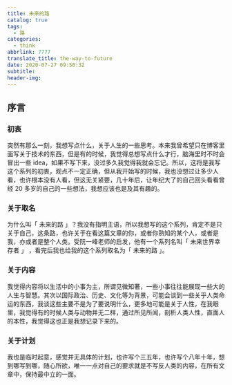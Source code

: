 ```yaml
---
title: 未来的路
catalog: true
tags:
  - 路
categories:
  - think
abbrlink: 7777
translate_title: the-way-to-future
date: 2020-07-27 09:50:32
subtitle:
header-img:
---
```


## 序言

### 初衷

突然有那么一刻，我想写点什么，关于人生的一些思考。本来我曾希望只在博客里面写关于技术的东西，但是有的时候，我觉得总想写点什么才行，脑海里时不时会冒出一些 idea，如果不写下来，没过多久我觉得我就会忘记。所以，这将是我写这个系列的初衷，观点不一定正确，但从我开始写的时候，我也没想过让多少人看，也许根本没有人看，但这无关紧要，几十年后，让年纪大了的自己回头看看曾经 20 多岁的自己的一些想法，我想应该也是及其有趣的。

### 关于取名

为什么叫「 未来的路 」？我没有指明主语，所以我想写的这个系列，肯定不是只关于自己，这条路，也许关于在看这篇文章的你，或者你熟知的某个人，或者是我，亦或者是整个人类。受阮一峰老师的启发，他有一个系列名叫「 未来世界幸存者 」 ，看完后我也给我的这个系列取名为「 未来的路 」。

### 关于内容

我觉得内容将以生活中的小事为主，所谓见微知著，一些小事往往能展现一些大的人生与智慧。其次以国际政治、历史、文化等为背景，可能会谈到一些关乎人类命运的东西，我谈这些主要不是为了要说明什么，更多地可能是关于人性，在我眼里，我觉得有的时候人类与动物并无二样，通过所见所闻，剖析人类人性，直面人的本性，我觉得这也正是我想记录下来的。

### 关于计划

我也是临时起意，感觉并无具体的计划，也许写个三五年，也许写个八年十年，想到哪写到哪，随心所欲，唯一一点对自己的要求就是不写反人类的内容，在所有文章中，保持最中立的一面。
